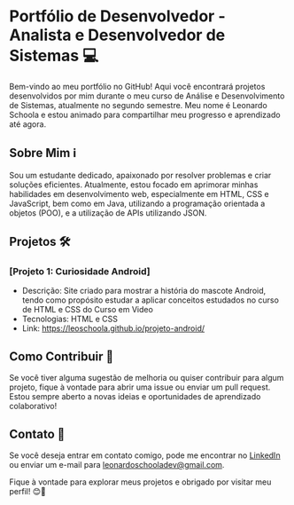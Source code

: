 # Portfólio de Desenvolvedor - Analista e Desenvolvedor de Sistemas 💻

Bem-vindo ao meu portfólio no GitHub! Aqui você encontrará projetos desenvolvidos por mim durante o meu curso de Análise e Desenvolvimento de Sistemas, atualmente no segundo semestre. Meu nome é Leonardo Schoola e estou animado para compartilhar meu progresso e aprendizado até agora.

## Sobre Mim ℹ️

Sou um estudante dedicado, apaixonado por resolver problemas e criar soluções eficientes. Atualmente, estou focado em aprimorar minhas habilidades em desenvolvimento web, especialmente em HTML, CSS e JavaScript, bem como em Java, utilizando a programação orientada a objetos (POO), e a utilização de APIs utilizando JSON.

## Projetos 🛠️

### [Projeto 1: Curiosidade Android]

- Descrição: Site criado para mostrar a história do mascote Android, tendo como propósito estudar a aplicar conceitos estudados no curso de HTML e CSS do Curso em Video
- Tecnologias: HTML e CSS
- Link: https://leoschoola.github.io/projeto-android/


## Como Contribuir 🤝

Se você tiver alguma sugestão de melhoria ou quiser contribuir para algum projeto, fique à vontade para abrir uma issue ou enviar um pull request. Estou sempre aberto a novas ideias e oportunidades de aprendizado colaborativo!

## Contato 📧

Se você deseja entrar em contato comigo, pode me encontrar no [LinkedIn](www.linkedin.com/in/leonardoschoola) ou enviar um e-mail para leonardoschooladev@gmail.com.

Fique à vontade para explorar meus projetos e obrigado por visitar meu perfil! 😊🚀
